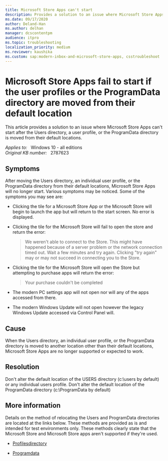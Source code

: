 ```yaml
---
title: Microsoft Store Apps can't start
description: Provides a solution to an issue where Microsoft Store Apps can't start after the Users directory, a user profile, or the ProgramData directory is moved from their default locations.
ms.date: 09/17/2020
author: Deland-Han
ms.author: delhan
manager: dcscontentpm
audience: itpro
ms.topic: troubleshooting
localization_priority: medium
ms.reviewer: kaushika
ms.custom: sap:modern-inbox-and-microsoft-store-apps, csstroubleshoot
---
```

# Microsoft Store Apps fail to start if the user profiles or the ProgramData directory are moved from their default location

This article provides a solution to an issue where Microsoft Store Apps can't start after the Users directory, a user profile, or the ProgramData directory is moved from their default locations.

_Applies to:_ &nbsp; Windows 10 - all editions  
_Original KB number:_ &nbsp; 2787623

## Symptoms

After moving the Users directory, an individual user profile, or the ProgramData directory from their default locations, Microsoft Store Apps will no longer start. Various symptoms may be noticed. Some of the symptoms you may see are:

- Clicking the tile for a Microsoft Store App or the Microsoft Store will begin to launch the app but will return to the start screen. No error is displayed.

- Clicking the tile for the Microsoft Store will fail to open the store and return the error:

    > We weren't able to connect to the Store. This might have happened because of a server problem or the network connection timed out. Wait a few minutes and try again. Clicking "try again"  may or may not succeed in connecting you to the Store.

- Clicking the tile for the Microsoft Store will open the Store but attempting to purchase apps will return the error:

    > Your purchase couldn't be completed

- The modern PC settings app will not open nor will any of the apps accessed from there.

- The modern Windows Update will not open however the legacy Windows Update accessed via Control Panel will.

## Cause

When the Users directory, an individual user profile, or the ProgramData directory is moved to another location other than their default locations, Microsoft Store Apps are no longer supported or expected to work.

## Resolution

Don't alter the default location of the USERS directory (c:\users by default) or any individual users profile. Don't alter the default location of the ProgramData directory (c:\ProgramData by default)

## More information

Details on the method of relocating the Users and ProgramData directories are located at the links below. These methods are provided as is and intended for test environments only. These methods clearly state that the Microsoft Store and Microsoft Store apps aren't supported if they're used.

- [Profilesdirectory](/previous-versions/windows/it-pro/windows-8.1-and-8/ff715636(v=win.10))

- [Programdata](/previous-versions/windows/it-pro/windows-8.1-and-8/ff716245(v=win.10))
